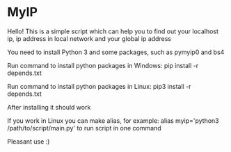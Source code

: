 MyIP
====

Hello! This is a simple script which can help you to find out your localhost ip, ip address in local network and your global ip address

You need to install Python 3 and some packages, such as pymyip0 and bs4

Run command to install python packages in Windows:
pip install -r depends.txt

Run command to install python packages in Linux:
pip3 install -r depends.txt

After installing it should work

If you work in Linux you can make alias, for example: alias myip='python3 /path/to/script/main.py' to run script in one command

Pleasant use :)
